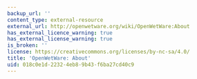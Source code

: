 ```yaml
---
backup_url: ''
content_type: external-resource
external_url: http://openwetware.org/wiki/OpenWetWare:About
has_external_licence_warning: true
has_external_license_warning: true
is_broken: ''
license: https://creativecommons.org/licenses/by-nc-sa/4.0/
title: 'OpenWetWare: About'
uid: 018c0e1d-2232-4eb8-9b43-f6ba27cd40c9
---
```


